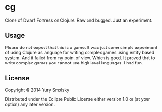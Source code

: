 # cg

Clone of Dwarf Fortress on Clojure.
Raw and bugged. Just an experiment.

## Usage

Please do not expect that this is a game. It was just some simple experiment of using Clojure as language for writing complex games using entity based system. And it failed from my point of view. Which is good. It proved that to write complex games you cannot use high level languages. I had fun. 

## License

Copyright © 2014 Yury Smolsky

Distributed under the Eclipse Public License either version 1.0 or (at
your option) any later version.
